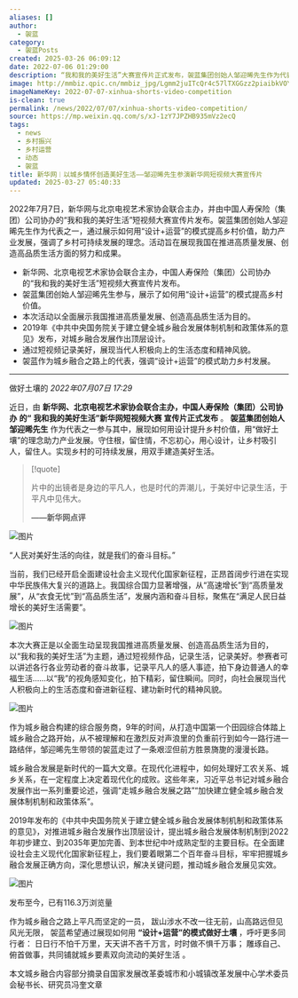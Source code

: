 ```yaml
---
aliases: []
author:
  - 袈蓝
category:
  - 袈蓝Posts
created: 2025-03-26 06:09:12
date: 2022-07-06 01:29:00
description: “我和我的美好生活”大赛宣传片正式发布，袈蓝集团创始人邹迎晞先生作为代表之一，通过展示如何用“设计+运营”的模式提高乡村价值，助力产业发展，强调了乡村可持续发展的理念。
image: http://mmbiz.qpic.cn/mmbiz_jpg/Lgmm2juITcQr4c57lTXGGzz2piaibkVOY4JS3Q0hCicK7gmKEdHw9MMtB5xqMFk0TgSK4Z11wBjYZmye70zdOHB0w/0?wx_fmt=jpeg
imageNameKey: 2022-07-07-xinhua-shorts-video-competition
is-clean: true
permalink: /news/2022/07/07/xinhua-shorts-video-competition/
source: https://mp.weixin.qq.com/s/xJ-1zY7JPZHB935mVz2ecQ
tags:
  - news
  - 乡村振兴
  - 乡村运营
  - 动态
  - 袈蓝
title: 新华网︱以城乡情怀创造美好生活——邹迎晞先生参演新华网短视频大赛宣传片
updated: 2025-03-27 05:40:33
---
```


2022年7月7日，新华网与北京电视艺术家协会联合主办，并由中国人寿保险（集团）公司协办的“我和我的美好生活”短视频大赛宣传片发布。袈蓝集团创始人邹迎晞先生作为代表之一，通过展示如何用“设计+运营”的模式提高乡村价值，助力产业发展，强调了乡村可持续发展的理念。活动旨在展现我国在推进高质量发展、创造高品质生活方面的努力和成果。
<!--more-->
- 新华网、北京电视艺术家协会联合主办，中国人寿保险（集团）公司协办的“我和我的美好生活”短视频大赛宣传片发布。
- 袈蓝集团创始人邹迎晞先生参与，展示了如何用“设计+运营”的模式提高乡村价值。
- 本次活动以全面展示我国推进高质量发展、创造高品质生活为目的。
- 2019年《中共中央国务院关于建立健全城乡融合发展体制机制和政策体系的意见》发布，对城乡融合发展作出顶层设计。
- 通过短视频记录美好，展现当代人积极向上的生活态度和精神风貌。
- 袈蓝作为城乡融合之路上的代表，强调“设计+运营”的模式助力乡村发展。

---

做好土壤的 *2022年07月07日 17:29*

  

近日，由 **新华网、北京电视艺术家协会联合主办，中国人寿保险（集团）公司协办** **的“** **我和我的美好生活”新华网短视频大赛** **宣传片正式发布** 。 **袈蓝集团创始人邹迎晞先生** 作为代表之一参与其中，展现如何用设计提升乡村价值，用“做好土壤”的理念助力产业发展。守住根，留住情，不忘初心，用心设计，让乡村吸引人，留住人。实现乡村的可持续发展，用双手建造美好生活。
  

> [!quote]
> 
> 片中的出镜者是身边的平凡人，也是时代的弄潮儿，于美好中记录生活，于平凡中见伟大。  
> 
> **——新华网点评**

  

![图片](https://mmbiz.qpic.cn/mmbiz_jpg/Lgmm2juITcQr4c57lTXGGzz2piaibkVOY4PJiaGt1kDtSgNcxDOrrGYBOyZcPuicibxE9nKszKKNXGhsvTkWnuUOosA/640?wx_fmt=jpeg&tp=webp&wxfrom=5&wx_lazy=1&wx_co=1)

  

“人民对美好生活的向往，就是我们的奋斗目标。”

当前，我们已经开启全面建设社会主义现代化国家新征程，正昂首阔步行进在实现中华民族伟大复兴的道路上。我国综合国力显著增强，从“高速增长”到“高质量发展”，从“衣食无忧”到“高品质生活”，发展内涵和奋斗目标，聚焦在“满足人民日益增长的美好生活需要”。

  

![图片](https://mmbiz.qpic.cn/mmbiz_jpg/Lgmm2juITcQr4c57lTXGGzz2piaibkVOY4GbvcSTMvrP3qFmnw1vxrccia4eggJLpicZISYfSfNacXn2jfwJDuvS0w/640?wx_fmt=jpeg&tp=webp&wxfrom=5&wx_lazy=1&wx_co=1)

  

本次大赛正是以全面生动呈现我国推进高质量发展、创造高品质生活为目的，以“我和我的美好生活”为主题，通过短视频作品，记录生活，记录美好。参赛者可以讲述各行各业劳动者的奋斗故事，记录平凡人的感人事迹，拍下身边普通人的幸福生活……以“我”的视角感知变化，拍下精彩，留住瞬间。同时，向社会展现当代人积极向上的生活态度和奋进新征程、建功新时代的精神风貌。

  

![图片](https://mmbiz.qpic.cn/mmbiz_png/Lgmm2juITcQr4c57lTXGGzz2piaibkVOY4opakBiavSkxzHibzagewq1nfibGcsLcKQ1KjTmrL5Z7ibncqa0BtLP2Eqg/640?wx_fmt=png&tp=webp&wxfrom=5&wx_lazy=1&wx_co=1)

  

作为城乡融合构建的综合服务商，9年的时间，从打造中国第一个田园综合体踏上城乡融合之路开始，从不被理解和在激烈反对声浪里的负重前行到如今一路行进一路结伴，邹迎晞先生带领的袈蓝走过了一条艰涩但前方胜景旖旎的漫漫长路。

  

城乡融合发展是新时代的一篇大文章。在现代化进程中，如何处理好工农关系、城乡关系，在一定程度上决定着现代化的成败。这些年来，习近平总书记对城乡融合发展作出一系列重要论述，强调“走城乡融合发展之路”“加快建立健全城乡融合发展体制机制和政策体系”。

  

2019年发布的《中共中央国务院关于建立健全城乡融合发展体制机制和政策体系的意见》，对推进城乡融合发展作出顶层设计，提出城乡融合发展体制机制到2022年初步建立、到2035年更加完善、到本世纪中叶成熟定型的主要目标。在全面建设社会主义现代化国家新征程上，我们要着眼第二个百年奋斗目标，牢牢把握城乡融合发展正确方向，深化思想认识，解决关键问题，推动城乡融合发展见实效。

  

![图片](https://mmbiz.qpic.cn/mmbiz_png/Lgmm2juITcQr4c57lTXGGzz2piaibkVOY4bCzVv2zwdH9u8Ymkk7gHsxbSw2DxcpuB8jdqFX4Zia7muCLqIs6P9Jw/640?wx_fmt=png&tp=webp&wxfrom=5&wx_lazy=1&wx_co=1)

发布至今，已有116.3万浏览量

  

作为城乡融合之路上平凡而坚定的一员， 跋山涉水不改一往无前，山高路远但见风光无限， 袈蓝希望通过展现如何用 **“设计+运营”的模式做好土壤** ，呼吁更多同行者： 日日行不怕千万里，天天讲不吝千万言，时时做不惧千万事； 雕琢自己、 俯首做事，共同铺就城乡要素双向流动的美好生活 。



本文城乡融合内容部分摘录自国家发展改革委城市和小城镇改革发展中心学术委员会秘书长、研究员冯奎文章
